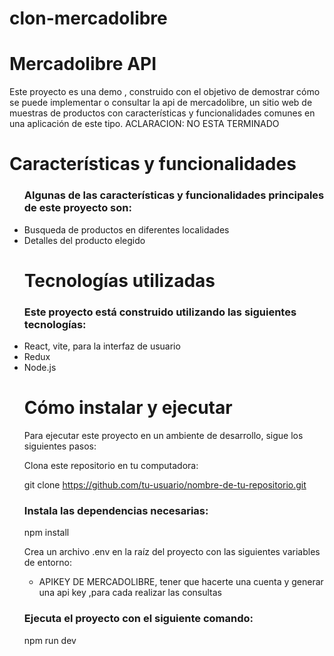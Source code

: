 # clon-mercadolibre

 <h1>Mercadolibre API</h1> 
<p>Este proyecto es una demo , construido con el objetivo de demostrar cómo se puede implementar o consultar la api de mercadolibre,  un sitio web de muestras de productos con características y funcionalidades comunes en una aplicación de este tipo. 
 ACLARACION: NO ESTA TERMINADO</p>

<h1>Características y funcionalidades</h1>
<ul>
 <h3>Algunas de las características y funcionalidades principales de este proyecto son: </h3>

<li>Busqueda de productos en diferentes localidades</li>
<li>Detalles del producto elegido</li>
<h1>Tecnologías utilizadas</h1>
 
</ul>
<ul>
<h3>Este proyecto está construido utilizando las siguientes tecnologías: </h3>

<li>React, vite, para la interfaz de usuario</span>
<li>Redux</span>
<li>Node.js</span>
<h1>Cómo instalar y ejecutar</h1>
<p>Para ejecutar este proyecto en un ambiente de desarrollo, sigue los siguientes pasos:</p>

<p>Clona este repositorio en tu computadora:</p>

git clone https://github.com/tu-usuario/nombre-de-tu-repositorio.git

<h3>Instala las dependencias necesarias: </h3>

<p>npm install</p>
<p>Crea un archivo .env en la raíz del proyecto con las siguientes variables de entorno: </p>
<ul>
<li>APIKEY DE MERCADOLIBRE, tener que hacerte una cuenta y generar una api key ,para cada realizar las consultas</li>
</ul>

<h3>Ejecuta el proyecto con el siguiente comando: </h3>
<p>npm run dev</p>
